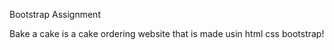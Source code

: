Bootstrap Assignment

Bake a cake is a cake ordering website that is made usin html css bootstrap!


